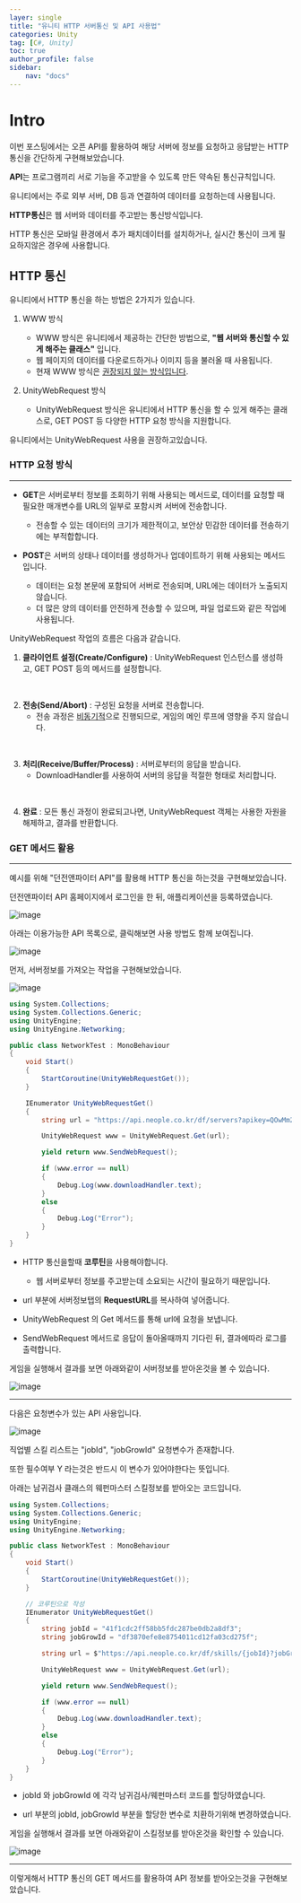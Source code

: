 ```yaml
---
layer: single
title: "유니티 HTTP 서버통신 및 API 사용법"
categories: Unity
tag: [C#, Unity]
toc: true
author_profile: false
sidebar: 
    nav: "docs"
---
```



# Intro

이번 포스팅에서는 오픈 API를 활용하여 해당 서버에 정보를 요청하고 응답받는 HTTP 통신을 간단하게 구현해보았습니다.

**API**는 프로그램끼리 서로 기능을 주고받을 수 있도록 만든 약속된 통신규칙입니다.

유니티에서는 주로 외부 서버, DB 등과 연결하여 데이터를 요청하는데 사용됩니다.

**HTTP통신**은 웹 서버와 데이터를 주고받는 통신방식입니다.

HTTP 통신은 모바일 환경에서 추가 패치데이터를 설치하거나, 실시간 통신이 크게 필요하지않은 경우에 사용합니다.

## HTTP 통신

유니티에서 HTTP 통신을 하는 방법은 2가지가 있습니다.

1. WWW 방식
    - WWW 방식은 유니티에서 제공하는 간단한 방법으로, **"웹 서버와 통신할 수 있게 해주는 클래스"** 입니다.
    - 웹 페이지의 데이터를 다운로드하거나 이미지 등을 불러올 때 사용됩니다.
    - 현재 WWW 방식은 <u>권장되지 않는 방식입니다</u>.

2. UnityWebRequest 방식
    - UnityWebRequest 방식은 유니티에서 HTTP 통신을 할 수 있게 해주는 클래스로, GET POST 등 
    다양한 HTTP 요청 방식을 지원합니다.
    

유니티에서는 UnityWebRequest 사용을 권장하고있습니다.


### HTTP 요청 방식

---

* **GET**은 서버로부터 정보를 조회하기 위해 사용되는 메서드로, 데이터를 요청할 때 필요한 매개변수를 URL의 일부로 포함시켜 서버에 전송합니다.
    - 전송할 수 있는 데이터의 크기가 제한적이고, 보안상 민감한 데이터를 전송하기에는 부적합합니다.

* **POST**은 서버의 상태나 데이터를 생성하거나 업데이트하기 위해 사용되는 메서드입니다.
    - 데이터는 요청 본문에 포함되어 서버로 전송되며, URL에는 데이터가 노출되지 않습니다.
    - 더 많은 양의 데이터를 안전하게 전송할 수 있으며, 파일 업로드와 같은 작업에 사용됩니다.


UnityWebRequest 작업의 흐름은 다음과 같습니다.

1. **클라이언트 설정(Create/Configure)** : UnityWebRequest 인스턴스를 생성하고, GET POST 등의 메서드를 설정합니다. 

<br>

2. **전송(Send/Abort)** : 구성된 요청을 서버로 전송합니다. 
    - 전송 과정은 <u>비동기적</u>으로 진행되므로, 게임의 메인 루프에 영향을 주지 않습니다.

<br>

3. **처리(Receive/Buffer/Process)** : 서버로부터의 응답을 받습니다.
    - DownloadHandler를 사용하여 서버의 응답을 적절한 형태로 처리합니다.

<Br>

4. **완료** : 모든 통신 과정이 완료되고나면, UnityWebRequest 객체는 사용한 자원을 해제하고, 결과를 반환합니다.


### GET 메서드 활용

---

예시를 위해 "던전앤파이터 API"를 활용해 HTTP 통신을 하는것을 구현해보았습니다.

던전앤파이터 API 홈페이지에서 로그인을 한 뒤, 애플리케이션을 등록하였습니다.

![image](/images/2025/2025-06-23/capture_1.PNG)



아래는 이용가능한 API 목록으로, 클릭해보면 사용 방법도 함께 보여집니다.

![image](/images/2025/2025-06-23/capture_2.PNG)



먼저, 서버정보를 가져오는 작업을 구현해보았습니다.

![image](/images/2025/2025-06-23/capture_3.PNG)


```c#
using System.Collections;
using System.Collections.Generic;
using UnityEngine;
using UnityEngine.Networking;

public class NetworkTest : MonoBehaviour
{
    void Start()
    {
        StartCoroutine(UnityWebRequestGet());
    }

    IEnumerator UnityWebRequestGet()
    {
        string url = "https://api.neople.co.kr/df/servers?apikey=QOwMm2auUzGObdafm4R7ssvxcBWGVaxk";

        UnityWebRequest www = UnityWebRequest.Get(url);

        yield return www.SendWebRequest();

        if (www.error == null)
        {
            Debug.Log(www.downloadHandler.text);
        }
        else
        {
            Debug.Log("Error");
        }
    }
}
```

- HTTP 통신을할때 **코루틴**을 사용해야합니다.
    - 웹 서버로부터 정보를 주고받는데 소요되는 시간이 필요하기 때문입니다.

- url 부분에 서버정보탭의 **RequestURL**를 복사하여 넣어줍니다.

- UnityWebRequest 의 Get 메서드를 통해 url에 요청을 보냅니다.

- SendWebRequest 메서드로 응답이 돌아올때까지 기다린 뒤, 결과에따라 로그를 출력합니다.


게임을 실행해서 결과를 보면 아래와같이 서버정보를 받아온것을 볼 수 있습니다.

![image](/images/2025/2025-06-23/capture_4.PNG)

---

다음은 요청변수가 있는 API 사용입니다.

![image](/images/2025/2025-06-23/capture_5.PNG)

직업별 스킬 리스트는 "jobId", "jobGrowId" 요청변수가 존재합니다.

또한 필수여부 Y 라는것은 반드시 이 변수가 있어야한다는 뜻입니다.

아래는 남귀검사 클래스의 웨펀마스터 스킬정보를 받아오는 코드입니다.

```c#
using System.Collections;
using System.Collections.Generic;
using UnityEngine;
using UnityEngine.Networking;

public class NetworkTest : MonoBehaviour
{
    void Start()
    {
        StartCoroutine(UnityWebRequestGet());
    }

    // 코루틴으로 작성
    IEnumerator UnityWebRequestGet()
    {
        string jobId = "41f1cdc2ff58bb5fdc287be0db2a8df3";
        string jobGrowId = "df3870efe8e8754011cd12fa03cd275f";

        string url = $"https://api.neople.co.kr/df/skills/{jobId}?jobGrowId={jobGrowId}&apikey=QOwMm2auUzGObdafm4R7ssvxcBWGVaxk";

        UnityWebRequest www = UnityWebRequest.Get(url);

        yield return www.SendWebRequest();

        if (www.error == null)
        {
            Debug.Log(www.downloadHandler.text);
        }
        else
        {
            Debug.Log("Error");
        }
    }
}
```

- jobId 와 jobGrowId 에 각각 남귀검사/웨펀마스터 코드를 할당하였습니다.

- url 부분의 jobId, jobGrowId 부분을 할당한 변수로 치환하기위해 변경하였습니다.


게임을 실행해서 결과를 보면 아래와같이 스킬정보를 받아온것을 확인할 수 있습니다.

![image](/images/2025/2025-06-23/capture_6.PNG)

---

이렇게해서 HTTP 통신의 GET 메서드를 활용하여 API 정보를 받아오는것을 구현해보았습니다.
